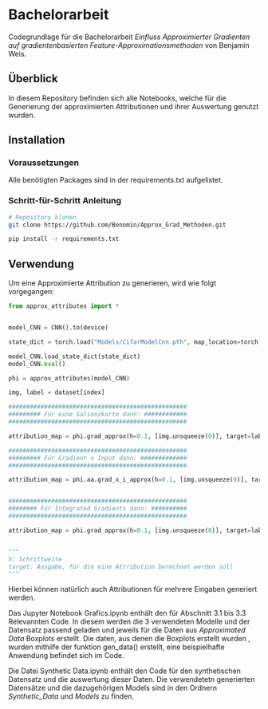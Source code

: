# Bachelorarbeit 

Codegrundlage für die Bachelorarbeit *Einfluss Approximierter Gradienten auf gradientenbasierten Feature-Approximationsmethoden* von Benjamin Weis.



## Überblick

In diesem Repository befinden sich alle Notebooks, welche für die Generierung der approximierten Attributionen und ihrer Auswertung genutzt wurden. 


## Installation

### Voraussetzungen
Alle benötigten Packages sind in der requirements.txt aufgelistet.

### Schritt-für-Schritt Anleitung

```bash
# Repository klonen
git clone https://github.com/Benomin/Approx_Grad_Methoden.git

pip install -r requirements.txt
```

## Verwendung
Um eine Approximierte Attribution zu generieren, wird wie folgt vorgegangen:
```python
from approx_attributes import *


model_CNN = CNN().to(device)

state_dict = torch.load("Models/CifarModelCnn.pth", map_location=torch.device(device))

model_CNN.load_state_dict(state_dict)
model_CNN.eval()

phi = approx_attributes(model_CNN)

img, label = dataset[index]

##################################################
######### Für eine Salienzkarte dann: ############
##################################################

attribution_map = phi.grad_approx(h=0.1, [img.unsqueeze(0)], target=label)

##################################################
######### Für Gradient x Input dann: #############
##################################################

attribution_map = phi.aa.grad_x_i_approx(h=0.1, [img.unsqueeze(0)], target=label)


##################################################
######## Für Integrated Gradients dann: ##########
##################################################

attribution_map = phi.grad_approx(h=0.1, [img.unsqueeze(0)], target=label).reshape(3, 32, 32)


"""
h: Schrittweite
target: Ausgabe, für die eine Attribution berechnet werden soll
"""
```
Hierbei können natürlich auch Attributionen für mehrere Eingaben generiert werden.

Das Jupyter Notebook Grafics.ipynb enthält den für Abschnitt 3.1 bis 3.3 Relevannten Code.
In diesem werden die 3 verwendeten Modelle und der Datensatz passend geladen und jeweils für die Daten aus *Approximated Data* Boxplots erstellt. Die daten, aus denen die Boxplots erstellt wurden , wurden mithilfe der funktion gen_data() erstellt, eine beispielhafte Anwendung befindet sich im Code.


Die Datei Synthetic Data.ipynb enthält den Code für den synthetischen Datensatz und die auswertung dieser Daten. Die verwendetetn generierten Datensätze und die dazugehörigen Models sind in den Ordnern *Synthetic_Data* und *Models* zu finden.

